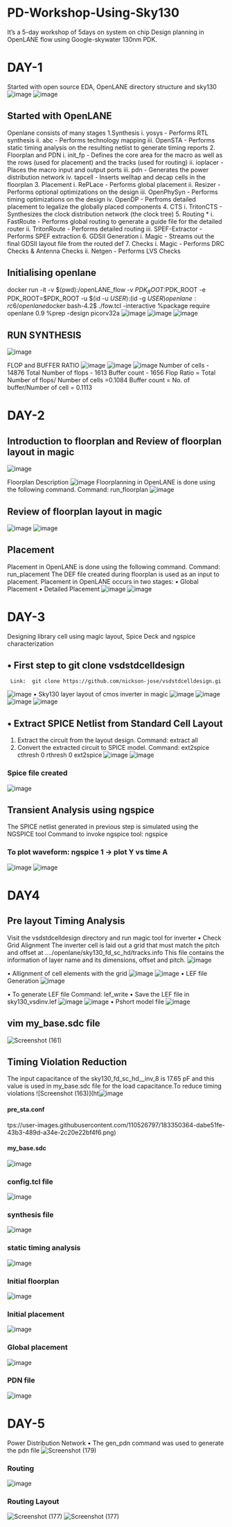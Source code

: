 # PD-Workshop-Using-Sky130
It’s a 5-day workshop of 5days on system on chip Design planning in OpenLANE flow using Google-skywater 130nm PDK.

# DAY-1
Started with open source EDA, OpenLANE directory structure and sky130
![image](https://user-images.githubusercontent.com/110526797/183294393-9e7b768e-823b-41b4-b7c1-ee2438d06a27.png)
![image](https://user-images.githubusercontent.com/110526797/183294420-0819398a-aaa2-4807-8eea-528a231601d5.png)

## Started with OpenLANE
Openlane consists of many stages 
 1.Synthesis
  i.	yosys - Performs RTL synthesis
 ii.	abc - Performs technology mapping
iii.	OpenSTA - Performs static timing analysis on the resulting netlist to generate timing reports
 2.	Floorplan and PDN
  i.	init_fp - Defines the core area for the macro as well as the rows (used for placement) and the tracks (used for routing)
 ii.	ioplacer - Places the macro input and output ports
iii.	pdn - Generates the power distribution network
 iv.	tapcell - Inserts welltap and decap cells in the floorplan
 3.	Placement
  i.	RePLace - Performs global placement
 ii.	Resizer - Performs optional optimizations on the design
iii.	OpenPhySyn - Performs timing optimizations on the design
 iv.	OpenDP - Perfroms detailed placement to legalize the globally placed components
 4.	CTS
  i.	TritonCTS - Synthesizes the clock distribution network (the clock tree)
 5.	Routing *
  i.	FastRoute - Performs global routing to generate a guide file for the detailed router
 ii.	TritonRoute - Performs detailed routing
iii.	SPEF-Extractor - Performs SPEF extraction
 6.	GDSII Generation
 i.	Magic - Streams out the final GDSII layout file from the routed def
 7.	Checks
 i.	Magic - Performs DRC Checks & Antenna Checks
ii.	Netgen - Performs LVS Checks

## Initialising openlane
docker run -it -v $(pwd):/openLANE_flow -v $PDK_ROOT:$PDK_ROOT -e PDK_ROOT=$PDK_ROOT -u $(id -u $USER):$(id -g $USER) openlane:rc6/openlane$docker
bash-4.2$ ./fow.tcl -interactive
%package require openlane 0.9
%prep -design picorv32a
![image](https://user-images.githubusercontent.com/110526797/183294618-df1dcabf-c8e0-47fa-9556-004093779d7e.png)
![image](https://user-images.githubusercontent.com/110526797/183294649-948f04aa-73c2-4fc9-bf46-f53f3cda3bdf.png)
![image](https://user-images.githubusercontent.com/110526797/183294664-db2b867a-1611-4183-9155-aedc6c889fc5.png)

## RUN SYNTHESIS
![image](https://user-images.githubusercontent.com/110526797/183294745-5357e0b3-6f5f-453a-943c-0fcc9fe6b4c8.png)

FLOP and BUFFER RATIO
![image](https://user-images.githubusercontent.com/110526797/183294786-5b956d13-69b2-4b25-8e43-a78f79407d25.png)
![image](https://user-images.githubusercontent.com/110526797/183294811-571de367-edd9-4dee-bfcc-7003ddbab838.png)
![image](https://user-images.githubusercontent.com/110526797/183294820-f3bf6826-2e0a-46b3-8f6f-77e2d39ac938.png)
Number of cells - 14876
Total Number of flops - 1613
Buffer count - 1656
Flop Ratio = Total Number of flops/ Number of cells =0.1084
Buffer count = No. of buffer/Number of cell = 0.1113

# DAY-2
## Introduction to floorplan and Review of floorplan layout in magic

![image](https://user-images.githubusercontent.com/110526797/183347310-96eca878-04a8-492f-8afa-787d8f21ce44.png)

Floorplan Description
![image](https://user-images.githubusercontent.com/110526797/183347428-639fca24-03d3-4a5b-bf1b-4871563326c7.png)
Floorplanning in OpenLANE is done using the following command.
 Command: run_floorplan
![image](https://user-images.githubusercontent.com/110526797/183347520-84b67848-d3c2-4846-8d41-82d779e5ff0b.png)
## Review of floorplan layout in magic
![image](https://user-images.githubusercontent.com/110526797/183347641-686df63f-b017-4240-b2b7-438085e997ab.png)
![image](https://user-images.githubusercontent.com/110526797/183347701-06ec5b96-f0d3-4005-a4cf-ea584a724ed3.png)
## Placement
Placement in OpenLANE is done using the following command.
Command: run_placement
The DEF file created during floorplan is used as an input to placement. Placement in OpenLANE occurs in two stages:
•	Global Placement
•	Detailed Placement
![image](https://user-images.githubusercontent.com/110526797/183347845-44e082e4-b5ed-4687-bda7-ad08171d4d0c.png)
![image](https://user-images.githubusercontent.com/110526797/183347929-65772834-e95a-4723-8438-3d1e0b2b225a.png)
# DAY-3
Designing library cell using magic layout, Spice Deck and ngspice characterization
## •	First step to git clone vsdstdcelldesign
     Link:  git clone https://github.com/nickson-jose/vsdstdcelldesign.gi
![image](https://user-images.githubusercontent.com/110526797/183348022-a377b5a6-7e56-4a51-8400-8dec8f2009be.png)
•	Sky130 layer layout of cmos inverter  in magic
![image](https://user-images.githubusercontent.com/110526797/183348092-81be3781-3deb-4d75-92b3-e73fe728f9de.png)
![image](https://user-images.githubusercontent.com/110526797/183348139-f91370c5-e32e-4c77-a77a-a69c3526f858.png)
![image](https://user-images.githubusercontent.com/110526797/183348177-a586ed92-f8f1-42e0-baee-d983e61d5ee8.png)
![image](https://user-images.githubusercontent.com/110526797/183348206-6f00d481-51ef-4dfd-a72d-372bc47cf38f.png)
## •	Extract SPICE Netlist from Standard Cell Layout
1.	Extract the circuit from the layout design.
Command: extract all
2.	Convert the extracted circuit to SPICE model.
Command: ext2spice cthresh 0 rthresh 0
         ext2spice
![image](https://user-images.githubusercontent.com/110526797/183348445-3f5c7dbb-aedd-446c-a74c-cdc1d1b02e6f.png)
![image](https://user-images.githubusercontent.com/110526797/183348479-4d1eada8-a590-43d3-89eb-18e88e379cbb.png)
###  Spice file created
![image](https://user-images.githubusercontent.com/110526797/183348572-0025d9b5-a2d5-4bc5-afec-b23730476447.png)
## Transient Analysis using ngspice
The SPICE netlist generated in previous step is simulated using the NGSPICE tool
Command to invoke ngspice tool:  ngspice <name-of-SPICE-netlist-file>
                       
### To plot waveform:  ngspice 1 -> plot Y vs time A
 ![image](https://user-images.githubusercontent.com/110526797/183348765-adf31691-5bf2-46f3-83d3-ab6964f9b48d.png)
 ![image](https://user-images.githubusercontent.com/110526797/183348793-fcd61061-83f9-4452-9f48-70d5f68ec6a2.png)


# DAY4
## Pre layout Timing Analysis 
Visit the vsdstdcelldesign directory and run magic tool for inverter
•	Check Grid Alignment
The inverter cell is laid out a grid that must match the pitch and offset at …./openlane/sky130_fd_sc_hd/tracks.info
This file contains the information of layer name and its dimensions, offset and pitch.
  ![image](https://user-images.githubusercontent.com/110526797/183348932-069787a8-3e2f-4d90-b880-dc1f2eed7e48.png)

•	Allignment of cell elements with the grid
![image](https://user-images.githubusercontent.com/110526797/183348998-3249e59d-6e25-492d-9d32-30a2869983ad.png)
![image](https://user-images.githubusercontent.com/110526797/183349047-8e74f466-109f-46fb-a04b-64d52e61a643.png)
•	LEF file Generation
![image](https://user-images.githubusercontent.com/110526797/183349125-27255a61-1847-45d9-a600-45304d4a270b.png)

•	To generate LEF file 
Command: lef_write
•	Save the LEF file in sky130_vsdinv.lef
![image](https://user-images.githubusercontent.com/110526797/183349186-e4b53404-edca-4be3-ad83-7f8ae115fb6d.png)
![image](https://user-images.githubusercontent.com/110526797/183349214-cd12129e-d024-4ab3-aed0-ee3b4ae23cc0.png)
•	Pshort model file
 ![image](https://user-images.githubusercontent.com/110526797/183349485-5eaff574-1af3-4f58-bd5c-1ed929bdfb6b.png)
 ## vim my_base.sdc file
  ![Screenshot (161)](https://user-images.githubusercontent.com/110526797/183349451-9794a4ae-9c8f-41e2-93f1-f0f33ad30c3c.png)
## Timing Violation Reduction
  The input capacitance of the sky130_fd_sc_hd__inv_8 is 17.65 pF and this value is used in my_base.sdc file for the load capacitance.To reduce timing violations
 ![Screenshot (163)](ht![image](https://user-images.githubusercontent.com/110526797/183350502-1d9aa219-1f52-4935-a3b9-5ec9c2e32109.png)
  #### pre_sta.conf
tps://user-images.githubusercontent.com/110526797/183350364-dabe51fe-43b3-489d-a34e-2c20e22bf4f6.png)
#### my_base.sdc
  ![image](https://user-images.githubusercontent.com/110526797/183350708-dde5313b-8ce2-4161-b807-b639846d2434.png)
### config.tcl file
 ![image](https://user-images.githubusercontent.com/110526797/183350861-e60d6fca-e9cf-427c-b8eb-56e230ba39e6.png)
### synthesis file
  ![image](https://user-images.githubusercontent.com/110526797/183350919-95adb33a-3928-4960-a98c-8a614d2aba99.png)
### static timing analysis
  ![image](https://user-images.githubusercontent.com/110526797/183351031-215e93a5-06c9-4beb-a317-6334899fc55a.png)
### Initial floorplan
 ![image](https://user-images.githubusercontent.com/110526797/183351126-e177745a-3e3a-45d4-95e7-538544621eff.png)
### Initial placement
  ![image](https://user-images.githubusercontent.com/110526797/183351272-2a42b236-bdce-47fd-9134-e6f30592a6d4.png)
### Global placement
  ![image](https://user-images.githubusercontent.com/110526797/183351338-4cf7a277-dd91-46eb-bc5e-80c4054b2f56.png)
### PDN file
  ![image](https://user-images.githubusercontent.com/110526797/183351396-e1fc9c2f-a8dc-4e2f-8bfe-a1e3ed61bd7d.png)
# DAY-5 
Power Distribution Network
•	The gen_pdn command was used to generate the pdn file
  ![Screenshot (179)](https://user-images.githubusercontent.com/110526797/183442430-63d34988-480d-42ff-8078-5fd4f043bf1c.png)
### Routing
  ![image](https://user-images.githubusercontent.com/110526797/183351531-99857e60-35b5-480d-bace-7fd7ba815f94.png)
### Routing Layout
  ![Screenshot (177)](https://user-images.githubusercontent.com/110526797/183442859-97c18520-bf92-45a2-abb7-8cd4ccedc92b.png)
  ![Screenshot (177)](https://user-images.githubusercontent.com/110526797/183443402-aacb0024-2f50-4519-954b-af628f3080ef.png)

  
  




















